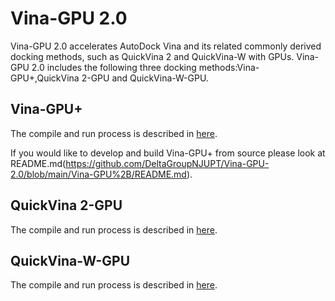 # Vina-GPU 2.0
Vina-GPU 2.0 accelerates AutoDock Vina and its related commonly derived docking methods, such as QuickVina 2 and QuickVina-W with GPUs.
Vina-GPU 2.0 includes the following three docking methods:Vina-GPU+,QuickVina 2-GPU and QuickVina-W-GPU.

## Vina-GPU+
The compile and run process is described in [here](https://github.com/DeltaGroupNJUPT/Vina-GPU-2.0/tree/main/Vina-GPU%2B).

If you would like to develop and build Vina-GPU+ from source please look at README.md(https://github.com/DeltaGroupNJUPT/Vina-GPU-2.0/blob/main/Vina-GPU%2B/README.md).

## QuickVina 2-GPU
The compile and run process is described in [here](https://github.com/DeltaGroupNJUPT/QuickVina2-GPU).

## QuickVina-W-GPU
The compile and run process is described in [here](https://github.com/DeltaGroupNJUPT/QVina-W-GPU).

